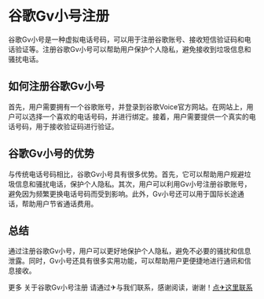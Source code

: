 # 谷歌Gv小号注册

谷歌Gv小号是一种虚拟电话号码，可以用于注册谷歌账号、接收短信验证码和电话验证等。注册谷歌Gv小号可以帮助用户保护个人隐私，避免接收到垃圾信息和骚扰电话。

## 如何注册谷歌Gv小号

首先，用户需要拥有一个谷歌账号，并登录到谷歌Voice官方网站。在网站上，用户可以选择一个喜欢的电话号码，并进行绑定。接着，用户需要提供一个真实的电话号码，用于接收验证码进行验证。

## 谷歌Gv小号的优势

与传统电话号码相比，谷歌Gv小号具有很多优势。首先，它可以帮助用户规避垃圾信息和骚扰电话，保护个人隐私。其次，用户可以利用Gv小号注册谷歌账号，避免因为频繁更换电话号码而受到影响。此外，Gv小号还可以用于国际长途通话，帮助用户节省通话费用。

## 总结

通过注册谷歌Gv小号，用户可以更好地保护个人隐私，避免不必要的骚扰和信息泄露。同时，Gv小号还具有很多实用功能，可以帮助用户更便捷地进行通讯和信息接收。

更多 关于谷歌Gv小号注册 请通过✈与我们联系，感谢阅读，谢谢！[点✈这里联系](https://lm.k02.cc)